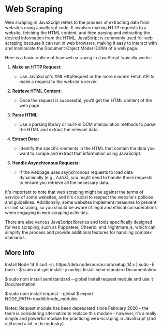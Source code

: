 <h1> Web Scraping</h1>
Web scraping in JavaScript refers to the process of extracting data from websites using JavaScript code.
 It involves making HTTP requests to a website, fetching the HTML content, and then parsing and extracting the desired information from the HTML. 
JavaScript is commonly used for web scraping because it can run in web browsers, making it easy to interact with and manipulate the Document Object Model (DOM) of a web page.

Here is a basic outline of how web scraping in JavaScript typically works:

1. **Make an HTTP Request:**
   - Use JavaScript's XMLHttpRequest or the more modern Fetch API to make a request to the website's server.

2. **Retrieve HTML Content:**
   - Once the request is successful, you'll get the HTML content of the web page.

3. **Parse HTML:**
   - Use a parsing library or built-in DOM manipulation methods to parse the HTML and extract the relevant data.

4. **Extract Data:**
   - Identify the specific elements in the HTML that contain the data you want to scrape and extract that information using JavaScript.

5. **Handle Asynchronous Requests:**
   - If the webpage uses asynchronous requests to load data dynamically (e.g., AJAX), you might need to handle these requests to ensure you retrieve all the necessary data.

It's important to note that web scraping might be against the terms of service of some websites, and it's crucial to respect the website's policies and guidelines. Additionally, some websites implement measures to prevent or limit scraping, so you should be aware of legal and ethical considerations when engaging in web scraping activities.

There are also various JavaScript libraries and tools specifically designed for web scraping, such as Puppeteer, Cheerio, and Nightmare.js, which can simplify the process and provide additional features for handling complex scenarios.

<h2>More Info</h2>
Install Node 14
$ curl -sL https://deb.nodesource.com/setup_14.x | sudo -E bash -
$ sudo apt-get install -y nodejs
Install semi-standard
Documentation

$ sudo npm install semistandard --global
Install request module and use it
Documentation

$ sudo npm install request --global
$ export NODE_PATH=/usr/lib/node_modules

Notes: Request module has been deprecated since February 2020 - the team is considering alternative to replace this module - however, it’s a really simple and powerful module for practicing web-scraping in JavaScript (and still used a lot in the industry).
